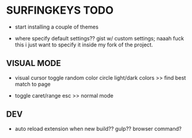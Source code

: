 # SURFINGKEYS TODO

- start installing a couple of themes

- where specify default settings??
    gist w/ custom settings; naaah fuck this
    i just want to specify it inside my fork of the project.

## VISUAL MODE

- visual cursor toggle random color
    circle light/dark colors >> find best match to page

- toggle caret/range
    esc >> normal mode

## DEV

- auto reload extension when new build??
    gulp??
    browser command?
